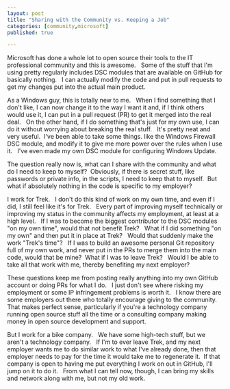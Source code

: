 ```yaml
---
layout: post
title: "Sharing with the Community vs. Keeping a Job"
categories: [community,microsoft]
published: true

---
```

Microsoft has done a whole lot to open source their tools to the IT professional community and this is awesome.   Some of the stuff that I'm using pretty regularly includes DSC modules that are available on GitHub for basically nothing.   I can actually modify the code and put in pull requests to get my changes put into the actual main product.

As a Windows guy, this is totally new to me.   When I find something that I don't like, I can now change it to the way I want it and, if I think others would use it, I can put in a pull request (PR) to get it merged into the real deal.   On the other hand, if I do something that's just for my own use, I can do it without worrying about breaking the real stuff.   It's pretty neat and very useful.  I've been able to take some things. like the Windows Firewall DSC module, and modify it to give me more power over the rules when I use it.   I've even made my own DSC module for configuring Windows Update.

The question really now is, what can I share with the community and what do I need to keep to myself?  Obviously, if there is secret stuff, like passwords or private info, in the scripts, I need to keep that to myself.  But what if absolutely nothing in the code is specific to my employer?

I work for Trek.   I don't do this kind of work on my own time, and even if I did, I still feel like it's for Trek.   Every part of improving myself technically or improving my status in the community affects my employment, at least at a high level.   If I was to become the biggest contributor to the DSC modules "on my own time", would that not benefit Trek?   What if I did something "on my own" and then put it in place at Trek?   Would that suddenly make the work "Trek's time"?   If I was to build an awesome personal Git repository full of my own work, and never put in the PRs to merge them into the main code, would that be mine?  What if I was to leave Trek?   Would I be able to take all that work with me, thereby benefiting my next employer?

These questions keep me from posting really anything into my own GitHub account or doing PRs for what I do.   I just don't see where risking my employment or some IP infringement problems is worth it.   I know there are some employers out there who totally encourage giving to the community.   That makes perfect sense, particularly if you're a technology company running open source stuff all the time or a consulting company making money in open source development and support.

But I work for a bike company.   We have some high-tech stuff, but we aren't a technology company.   If I'm to ever leave Trek, and my next employer wants me to do similar work to what I've already done, then that employer needs to pay for the time it would take me to regenerate it.  If that company is open to having me put everything I work on out in GitHub, I'll jump on it to do it.   From what I can tell now, though, I can bring my skills and network along with me, but not my old work.
